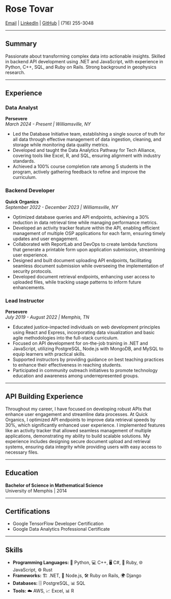 # Rose Tovar

[Email](mailto:ratovar25@outlook.com) | [LinkedIn](https://www.linkedin.com/in/rvtovar) | [GitHub](https://github.com/rvtovar) | (716) 255-3048

---

## Summary

Passionate about transforming complex data into actionable insights. Skilled in backend API development using .NET and JavaScript, with experience in Python, C++, SQL, and Ruby on Rails. Strong background in geophysics research.

---

## Experience

### Data Analyst
**Persevere**  
*March 2024 - Present | Williamsville, NY*

- Led the Database Initiative team, establishing a single source of truth for all data through effective management of data ingestion, cleaning, and storage while monitoring data quality metrics.
- Developed and taught the Data Analytics Pathway for Tech Alliance, covering tools like Excel, R, and SQL, ensuring alignment with industry standards.
- Achieved a 100% course completion rate among 5 students in the program, actively gathering feedback to refine and improve the curriculum.

### Backend Developer
**Quick Organics**  
*September 2022 - December 2023 | Williamsville, NY*

- Optimized database queries and API endpoints, achieving a 30% reduction in data retrieval time while managing performance metrics.
- Developed an activity tracker feature within the API, enabling efficient management of multiple OSP applications for each farm, ensuring timely updates and user engagement.
- Collaborated with ReportLab and DevOps to create lambda functions that generate a printable form upon application submission, streamlining user experience.
- Designed and built document uploading API endpoints, facilitating seamless document submission while overseeing the implementation of security protocols.
- Developed document retrieval endpoints, enhancing user access to uploaded files, while tracking usage patterns to inform future enhancements.

### Lead Instructor
**Persevere**  
*July 2019 - August 2022 | Memphis, TN*

- Educated justice-impacted individuals on web development principles using React and Express, incorporating data visualization and basic agile methodologies into the full-stack curriculum.
- Focused on API development for on-the-job training in .NET and JavaScript, utilizing PostgreSQL, Node.js with MongoDB, and MySQL to equip learners with practical skills.
- Supported instructors by providing guidance on best teaching practices to enhance their effectiveness in reaching students.
- Participated in community outreach initiatives to promote technology education and awareness among underrepresented groups.

---

## API Building Experience

Throughout my career, I have focused on developing robust APIs that enhance user engagement and streamline data processes. At Quick Organics, I optimized API endpoints to improve data retrieval speeds by 30%, which significantly enhanced user experience. I implemented features like an activity tracker that allowed seamless management of multiple applications, demonstrating my ability to build scalable solutions. My experience includes designing secure document upload and retrieval systems, ensuring data integrity while providing users with easy access to necessary files.

---

## Education

**Bachelor of Science in Mathematical Science**  
University of Memphis | 2014

---

## Certifications

- Google TensorFlow Developer Certification
- Google Data Analytics Professional Certificate

---

## Skills

- **Programming Languages:** 🐍 Python, 💻 C++, 🖥️ C#, 💎 Ruby, 🌐 JavaScript, ⚙️ Rust
- **Frameworks:** 🏗️ .NET, 🔗 Node.js, 🛠️ Ruby on Rails, 🌍 Django
- **Databases:** 🗄️ PostgreSQL, 📊 SQL
- **Tools:** ☁️ AWS, 📈 Excel, 📊 R
